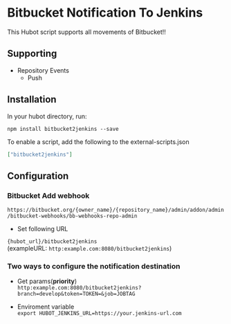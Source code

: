 # Bitbucket Notification To Jenkins

This Hubot script supports all movements of Bitbucket!!

## Supporting
- Repository Events
    + Push

## Installation

In your hubot directory, run:

`npm install bitbucket2jenkins --save`

To enable a script, add the following to the external-scripts.json

```json
["bitbucket2jenkins"]
```

## Configuration

### Bitbucket Add webhook

`https://bitbucket.org/{owner_name}/{repository_name}/admin/addon/admin/bitbucket-webhooks/bb-webhooks-repo-admin`

- Set following URL

`{hubot_url}/bitbucket2jenkins`  
(exampleURL: `http:example.com:8080/bitbucket2jenkins`)

### Two ways to configure the notification destination

- Get params(**priority**)  
`http:example.com:8080/bitbucket2jenkins?branch=develop&token=TOKEN=&job=JOBTAG`

- Enviroment variable  
`export HUBOT_JENKINS_URL=https://your.jenkins-url.com`

